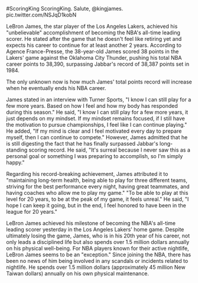 #ScoringKing 
 ScoringKing. Salute, @kingjames. pic.twitter.com/NSJqD1kobN

LeBron James, the star player of the Los Angeles Lakers, achieved his "unbelievable" accomplishment of becoming the NBA's all-time leading scorer. He stated after the game that he doesn't feel like retiring yet and expects his career to continue for at least another 2 years. According to Agence France-Presse, the 38-year-old James scored 38 points in the Lakers' game against the Oklahoma City Thunder, pushing his total NBA career points to 38,390, surpassing Jabbar's record of 38,387 points set in 1984.

The only unknown now is how much James' total points record will increase when he eventually ends his NBA career.

James stated in an interview with Turner Sports, "I know I can still play for a few more years. Based on how I feel and how my body has responded during this season." He said, "I know I can still play for a few more years, it just depends on my mindset. If my mindset remains focused, if I still have the motivation to pursue championships, I feel like I can continue playing." He added, "If my mind is clear and I feel motivated every day to prepare myself, then I can continue to compete." However, James admitted that he is still digesting the fact that he has finally surpassed Jabbar's long-standing scoring record. He said, "It's surreal because I never saw this as a personal goal or something I was preparing to accomplish, so I'm simply happy."

Regarding his record-breaking achievement, James attributed it to "maintaining long-term health, being able to play for three different teams, striving for the best performance every night, having great teammates, and having coaches who allow me to play my game." "To be able to play at this level for 20 years, to be at the peak of my game, it feels unreal." He said, "I hope I can keep it going, but in the end, I feel honored to have been in the league for 20 years."

LeBron James achieved his milestone of becoming the NBA's all-time leading scorer yesterday in the Los Angeles Lakers' home game. Despite ultimately losing the game, James, who is in his 20th year of his career, not only leads a disciplined life but also spends over 1.5 million dollars annually on his physical well-being. For NBA players known for their active nightlife, LeBron James seems to be an "exception." Since joining the NBA, there has been no news of him being involved in any scandals or incidents related to nightlife. He spends over 1.5 million dollars (approximately 45 million New Taiwan dollars) annually on his own physical maintenance.